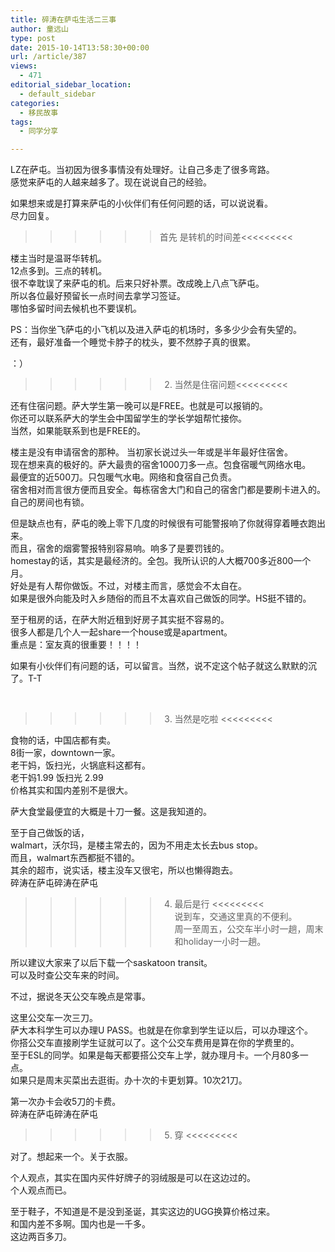 ```yaml
---
title: 碎涛在萨屯生活二三事
author: 童远山
type: post
date: 2015-10-14T13:58:30+00:00
url: /article/387
views:
  - 471
editorial_sidebar_location:
  - default_sidebar
categories:
  - 移民故事
tags:
  - 同学分享

---
```

LZ在萨屯。当初因为很多事情没有处理好。让自己多走了很多弯路。  
感觉来萨屯的人越来越多了。现在说说自己的经验。

如果想来或是打算来萨屯的小伙伴们有任何问题的话，可以说说看。  
尽力回复。

>>>>>>首先 是转机的时间差<<<<<<<<<

楼主当时是温哥华转机。  
12点多到。三点的转机。  
很不幸耽误了来萨屯的机。后来只好补票。改成晚上八点飞萨屯。  
所以各位最好预留长一点时间去拿学习签证。  
哪怕多留时间去候机也不要误机。

PS：当你坐飞萨屯的小飞机以及进入萨屯的机场时，多多少少会有失望的。  
还有，最好准备一个睡觉卡脖子的枕头，要不然脖子真的很累。

：）

>>>>>>2. 当然是住宿问题<<<<<<<<<

还有住宿问题。萨大学生第一晚可以是FREE。也就是可以报销的。  
你还可以联系萨大的学生会中国留学生的学长学姐帮忙接你。  
当然，如果能联系到也是FREE的。

楼主是没有申请宿舍的那种。 当初家长说过头一年或是半年最好住宿舍。  
现在想来真的极好的。萨大最贵的宿舍1000刀多一点。包食宿暖气网络水电。  
最便宜的近500刀。只包暖气水电。网络和食宿自己负责。  
宿舍相对而言很方便而且安全。每栋宿舍大门和自己的宿舍门都是要刷卡进入的。  
自己的房间也有锁。

但是缺点也有，萨屯的晚上零下几度的时候很有可能警报响了你就得穿着睡衣跑出来。  
而且，宿舍的烟雾警报特别容易响。响多了是要罚钱的。  
homestay的话，其实是最经济的。全包。我所认识的人大概700多近800一个月。  
好处是有人帮你做饭。不过，对楼主而言，感觉会不太自在。  
如果是很外向能及时入乡随俗的而且不太喜欢自己做饭的同学。HS挺不错的。

至于租房的话，在萨大附近租到好房子其实挺不容易的。  
很多人都是几个人一起share一个house或是apartment。  
重点是：室友真的很重要！！！！

如果有小伙伴们有问题的话，可以留言。当然，说不定这个帖子就这么默默的沉了。T-T

&nbsp;

>>>>>>3. 当然是吃啦 <<<<<<<<<

食物的话，中国店都有卖。  
8街一家，downtown一家。  
老干妈，饭扫光，火锅底料这都有。  
老干妈1.99 饭扫光 2.99  
价格其实和国内差别不是很大。

萨大食堂最便宜的大概是十刀一餐。这是我知道的。

至于自己做饭的话，  
walmart，沃尔玛，是楼主常去的，因为不用走太长去bus stop。  
而且，walmart东西都挺不错的。  
其余的超市，说实话，楼主没车又很宅，所以也懒得跑去。  
碎涛在萨屯碎涛在萨屯

>>>>>>4. 最后是行 <<<<<<<<<  
说到车，交通这里真的不便利。  
周一至周五，公交车半小时一趟，周末和holiday一小时一趟。

所以建议大家来了以后下载一个saskatoon transit。  
可以及时查公交车来的时间。

不过，据说冬天公交车晚点是常事。

这里公交车一次三刀。  
萨大本科学生可以办理U PASS。也就是在你拿到学生证以后，可以办理这个。  
你搭公交车直接刷学生证就可以了。这个公交车费用是算在你的学费里的。  
至于ESL的同学。如果是每天都要搭公交车上学，就办理月卡。一个月80多一点。  
如果只是周末买菜出去逛街。办十次的卡更划算。10次21刀。

第一次办卡会收5刀的卡费。  
碎涛在萨屯碎涛在萨屯

>>>>>>5. 穿 <<<<<<<<<

对了。想起来一个。关于衣服。

个人观点，其实在国内买件好牌子的羽绒服是可以在这边过的。  
个人观点而已。

至于鞋子，不知道是不是没到圣诞，其实这边的UGG换算价格过来。  
和国内差不多啊。国内也是一千多。  
这边两百多刀。